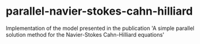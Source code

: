 # parallel-navier-stokes-cahn-hilliard
Implementation of the model presented in the publication 'A simple parallel solution method for the Navier-Stokes Cahn-Hilliard equations'
